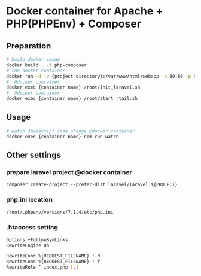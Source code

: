 # Docker container for Apache + PHP(PHPEnv) + Composer

## Preparation
```bash
# build docker image
docker build . -t php-composer
# run docker container
docker run -d -v {project directory}:/var/www/html/webapp -p 80:80 -p 9001:9000 -p 8881:8881 --name {container name} php-composer  tail -F /dev/null
#  @docker container
docker exec {container name} /root/init_laravel.sh
#  @docker container
docker exec {container name} /root/start_rtail.sh
```

## Usage
```bash
# watch Javascript code change @docker container
docker exec {container name} npm run watch
```

## Other settings
### prepare laravel project @docker container
```
composer create-project --prefer-dist laravel/laravel ${PROJECT}
```

### php.ini location
```bash
/root/.phpenv/versions/7.1.4/etc/php.ini
```

### .htaccess setting
```bash
Options +FollowSymLinks
RewriteEngine On

RewriteCond %{REQUEST_FILENAME} !-d
RewriteCond %{REQUEST_FILENAME} !-f
RewriteRule ^ index.php [L]
```